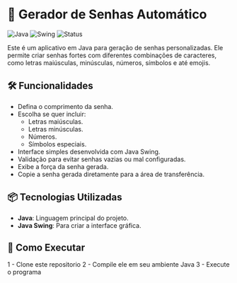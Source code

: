 # 🔐 Gerador de Senhas Automático

![Java](https://img.shields.io/badge/Java-ED8B00?style=for-the-badge&logo=java&logoColor=white)
![Swing](https://img.shields.io/badge/Swing-GUI-green)
![Status](https://img.shields.io/badge/Status-Concluído-brightgreen)

Este é um aplicativo em Java para geração de senhas personalizadas. Ele permite criar senhas fortes com diferentes combinações de caracteres, como letras maiúsculas, minúsculas, números, símbolos e até emojis. 

## 🛠️ Funcionalidades
- Defina o comprimento da senha.
- Escolha se quer incluir:
  - Letras maiúsculas.
  - Letras minúsculas.
  - Números.
  - Símbolos especiais.
- Interface simples desenvolvida com Java Swing.
- Validação para evitar senhas vazias ou mal configuradas.
- Exibe a força da senha gerada.
- Copie a senha gerada diretamente para a área de transferência.

## 📦 Tecnologias Utilizadas
- **Java**: Linguagem principal do projeto.
- **Java Swing**: Para criar a interface gráfica.

## 🚀 Como Executar
1 - Clone este repositorio
2 - Compile ele em seu ambiente Java
3 - Execute o programa

